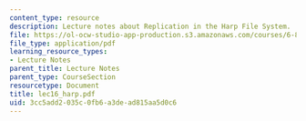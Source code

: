 ```yaml
---
content_type: resource
description: Lecture notes about Replication in the Harp File System.
file: https://ol-ocw-studio-app-production.s3.amazonaws.com/courses/6-824-distributed-computer-systems-engineering-spring-2006/3cc5add2035c0fb6a3dead815aa5d0c6_lec16_harp.pdf
file_type: application/pdf
learning_resource_types:
- Lecture Notes
parent_title: Lecture Notes
parent_type: CourseSection
resourcetype: Document
title: lec16_harp.pdf
uid: 3cc5add2-035c-0fb6-a3de-ad815aa5d0c6
---
```

